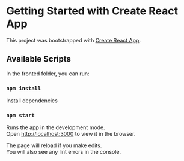 # Getting Started with Create React App

This project was bootstrapped with [Create React App](https://github.com/facebook/create-react-app).

## Available Scripts

In the fronted folder, you can run:

### `npm install`

Install dependencies

### `npm start`

Runs the app in the development mode.\
Open [http://localhost:3000](http://localhost:3000) to view it in the browser.

The page will reload if you make edits.\
You will also see any lint errors in the console.
